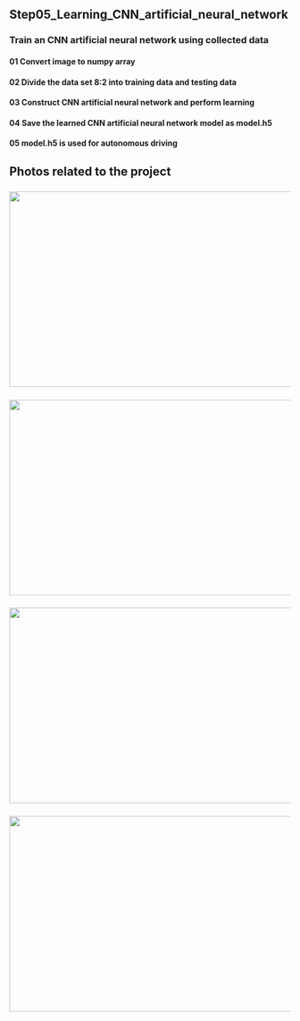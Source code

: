 ## Step05_Learning_CNN_artificial_neural_network
### Train an CNN artificial neural network using collected data

#### 01 Convert image to numpy array
#### 02 Divide the data set 8:2 into training data and testing data
#### 03 Construct CNN artificial neural network and perform learning
#### 04 Save the learned CNN artificial neural network model as model.h5
#### 05 model.h5 is used for autonomous driving


## Photos related to the project
### 
<img src="https://github.com/aworkerJI/202308_AI_Car/assets/59903316/3fa5d3ec-506d-40b1-940f-5044cc40864f.png" width="550" height="350"/>


###
<img src="https://github.com/aworkerJI/202308_AI_Car/assets/59903316/5ba54989-a081-472a-9f1b-9ab93c8fde75.png" width="550" height="350"/>


###
<img src="https://github.com/aworkerJI/202308_AI_Car/assets/59903316/bf91861c-42c5-4c62-9e98-0ede9285643f.png" width="550" height="350"/>


###
<img src="https://github.com/aworkerJI/202308_AI_Car/assets/59903316/7a2fcb5e-cd51-4d50-af87-09d66b1e721d.png" width="550" height="350"/>





